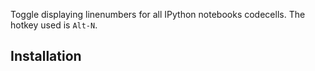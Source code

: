 Toggle displaying linenumbers for all IPython notebooks codecells.
The hotkey used is `Alt-N`.

## Installation

